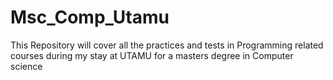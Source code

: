 # Msc_Comp_Utamu
This Repository will cover all the practices and tests in Programming related courses during my stay at UTAMU for a masters degree in Computer science
